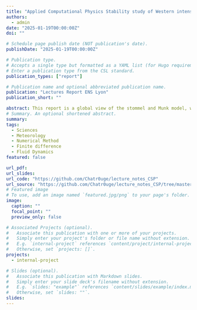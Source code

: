 ```yaml
---
title: "Applied Computational Physics Stability study of Western intensification processes with Stommel and Munk model"
authors:
  - admin
date: "2025-01-19T00:00:00Z"
doi: ""

# Schedule page publish date (NOT publication's date).
publishDate: "2025-01-19T00:00:00Z"

# Publication type.
# Accepts a single type but formatted as a YAML list (for Hugo requirements).
# Enter a publication type from the CSL standard.
publication_types: ["report"]

# Publication name and optional abbreviated publication name.
publication: "Lectures Report ENS Lyon"
publication_short: ""

abstract: This report is a global view of the stommel and Munk model, where we delve into the western intensification of the Gulf stream. We studied the stability of previous numerical scheme and tried to the stability limits of the Munk model.
# Summary. An optional shortened abstract.
summary:
tags:
  - Sciences
  - Meteorology
  - Numerical Method
  - Finite difference
  - Fluid Dynamics
featured: false

url_pdf:
url_slides:
url_code: "https://github.com/Chatr0uge/lecture_notes_CSP"
url_source: "https://github.com/Chatr0uge/lecture_notes_CSP/tree/master/src"
# Featured image
# To use, add an image named `featured.jpg/png` to your page's folder.
image:
  caption: ""
  focal_point: ""
  preview_only: false

# Associated Projects (optional).
#   Associate this publication with one or more of your projects.
#   Simply enter your project's folder or file name without extension.
#   E.g. `internal-project` references `content/project/internal-project/index.md`.
#   Otherwise, set `projects: []`.
projects:
  - internal-project

# Slides (optional).
#   Associate this publication with Markdown slides.
#   Simply enter your slide deck's filename without extension.
#   E.g. `slides: "example"` references `content/slides/example/index.md`.
#   Otherwise, set `slides: ""`.
slides:
---
```


